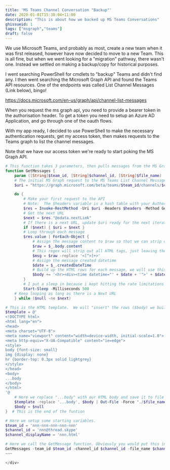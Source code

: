 ```yaml
---
title: 'MS Teams Channel Conversation "Backup"'
date: 2020-01-01T15:38:04+11:00
description: "This is about how we backed up MS Teams Conversations"
ghissueid: 1
tags: ["msgraph","teams"]
draft: false
---
```


We use Microsoft Teams, and probably as most, create a new team when it was first released, however have now decided to move to a new Team.  This is all fine, but when we went looking for a "migration" pathway, there wasn't one.  Instead we settled on making a backup/copy for historical purposes.  

I went searching PowerShell for cmdlets to "backup" Teams and didn't find any. I then went searching the Microsoft Graph API and found the Teams API resources. One of the endpoints was called <span class="has-background-light has-text-danger">List Channel Messages (Link below)</span>, bingo!

https://docs.microsoft.com/en-us/graph/api/channel-list-messages

When you request the ms graph api, you need to provide a bearer token in the authorisation header. To get a token you need to setup an Azure AD Application, and go through one of the oauth flows.

With my app ready, I decided to use PowerShell to make the necessary authentication requests, get my access token, then makes requests to the Teams graph to list the channel messages.

Note that we have our access token we're ready to start poking the MS Graph API.

```powershell {linenos=true, linenostart=20}
# This function takes 3 parameters, then pulls messages from the MS Graph API
function GetMessages {
    param ([String]$team_id, [String]$channel_id, [String]$file_name)
    # The initial MS Graph request to the MS Teams List Channel Messages endpoint
    $uri = "https://graph.microsoft.com/beta/teams/$team_id/channels/$channel_id/messages"

    do {
        # Make your first request to the API
        # Note:  The $headers variable is a hash table with your Authorization header and Bearer token etc
        $res = Invoke-RestMethod -Uri $uri -Headers $headers -Method Get -SslProtocol:Tls12
        # Get the next URL
        $next = $res."@odata.nextLink"
        # If there is a next URL, update $uri ready for the next iteration
        if ($next) { $uri = $next }
        # Loop through each message
        $res.value | ForEach-Object {
            # Assign the message content to $raw so that we can strip out the text
            $raw = $_.body.content
            # This regex will strip out all HTML tags, just leaving the text content
            $msg = $raw -replace '<[^>]+>'
            # Assign the message created datetime
            $date = $_.createdDateTime
            # Build up the HTML rows for each message, we will use this later.  Note, you can use <table> or any other style you prefer
            $body += '<hr><div><time datetime="' + $date + '">' + $date + '</time> | ' + $msg + '</div>'
        }
        # I put a sleep in because i kept hitting the rate limitations without it
        Start-Sleep -Milliseconds 500
    # Keep looping as long as there is a Next URL
    } while ($null -ne $next)

# This is the HTML template.  We will "insert" the rows ($body) we built above.  Again, feel free to style this however you like
$template = @'
<!DOCTYPE html>
<html lang="en">
<head>
<meta charset="UTF-8">
<meta name="viewport" content="width=device-width, initial-scale=1.0">
<meta http-equiv="X-UA-Compatible" content="ie=edge">
<style>
body {font-size: small}
img {display: none}
hr {border-top: 0.3px solid lightgrey}
</style>
</head>
<body>
...body
</body>
</html>
'@
    # Here we replace "...body" with our HTML body and save it to file
    $template -replace '...body', $body | Out-File -Force "./$file_name.html"
    $body = $null
}  # This is the end of the funtion

# Here we setup some starting variables.
$team_id = 'nnn-nnn-nnn-nnn-nnn'
$channel_id = 'nnn@thread.skype'
$channel_displayName = 'nnn.html'

# Here we call the GetMessage function. Obviously you would put this into a foreach loop and loop through each channel in your Team
GetMessages -team_id $team_id -channel_id $channel_id -file_name $channel_displayName
~~~

</div>